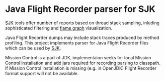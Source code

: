 Java Flight Recorder parser for SJK
=========

[SJK] tools offer number of reports based on thread stack sampling, inluding sophisticated filtering and [flame graph] visualization.

Java Flight Recorder dumps may include stack traces produced by method profiling. This project implements parser for Java Flight Recorder files
which can be used by [SJK].

Mission Control is a part of JDK, implementaion seeks for local Mission Control installation and add jars required for recording parsing to classpath.
If Mission Control installation is missing (e.g. in OpenJDK) Flight Recorder format support will not be available.

 [SJK]: https://github.com/aragozin/jvm-tools
 [flame graph]: http://blog.ragozin.info/2016/01/flame-graphs-vs-cold-numbers.html
